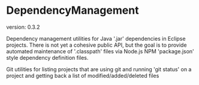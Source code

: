 DependencyManagement
==============
version: 0.3.2

Dependency management utilities for Java '.jar' dependencies in Eclipse projects. 
There is not yet a cohesive public API, but the goal is to provide automated maintenance of '.classpath' files via Node.js NPM 'package.json' style dependency definition files.

Git utilities for listing projects that are using git and running 'git status' on a project and getting back a list of modified/added/deleted files